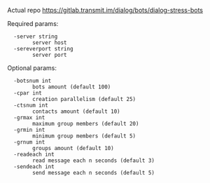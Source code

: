 Actual repo https://gitlab.transmit.im/dialog/bots/dialog-stress-bots

Required params:
```
  -server string
    	server host
  -sereverport string
    	server port
```
Optional params:
```
  -botsnum int
        bots amount (default 100)
  -cpar int
        creation parallelism (default 25)
  -ctsnum int
        contacts amount (default 10)
  -grmax int
        maximum group members (default 20)
  -grmin int
        minimum group members (default 5)
  -grnum int
        groups amount (default 10)
  -readeach int
        read message each n seconds (default 3)
  -sendeach int
        send message each n seconds (default 5)
```
